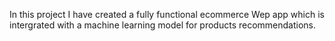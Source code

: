 In this project I have created a fully functional ecommerce Wep app which is intergrated with a machine learning model for products recommendations.
